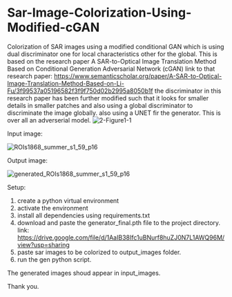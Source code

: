 # Sar-Image-Colorization-Using-Modified-cGAN
Colorization of SAR images using a modified conditional GAN which is using dual discriminator one for local characteristics other for the global.
This is based on the research paper A SAR-to-Optical Image Translation Method Based on Conditional Generation Adversarial Network (cGAN)
link to that research paper: https://www.semanticscholar.org/paper/A-SAR-to-Optical-Image-Translation-Method-Based-on-Li-Fu/3f99537a05196582f3f9f750d02b2995a8050b1f
the discriminator in this research paper has been further modified such that it looks for smaller details in smaller patches and also using a global discriminator to discriminate the image globally.
also using a UNET fir the generator. This is over all an adverserial model.
![2-Figure1-1](https://github.com/user-attachments/assets/215a5f83-dacc-4ad8-8d50-bdf128c294e1)

Input image:

![ROIs1868_summer_s1_59_p16](https://github.com/user-attachments/assets/946e2747-3ed4-44f4-88a1-9b54bca9b3cb)
    
Output image:

![generated_ROIs1868_summer_s1_59_p16](https://github.com/user-attachments/assets/dd3d1b35-f0bc-49e8-a267-b86d24c14bb1)

Setup:
1. create a python virtual environment
2. activate the environment
3. install all dependencies using requirements.txt
4. download and paste the generator_final.pth file to the project directory. link: https://drive.google.com/file/d/1AaIB38Ifc1uBNurf8huZJ0N7L1AWQ96M/view?usp=sharing
5. paste sar images to be colorized to output_images folder.
6. run the gen python script.

The generated images shoud appear in input_images.

Thank you.
